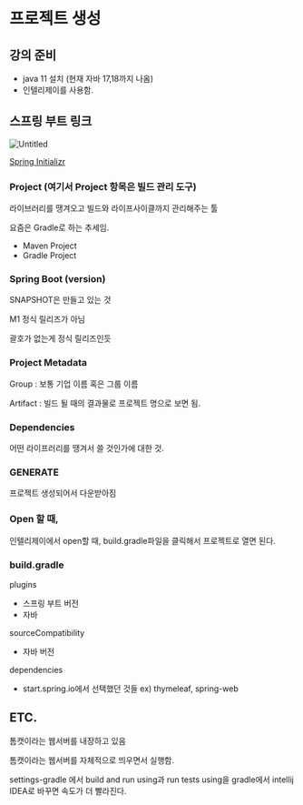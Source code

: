 # 프로젝트 생성

## 강의 준비

- java 11 설치 (현재 자바 17,18까지 나옴)
- 인텔리제이를 사용함.

## 스프링 부트 링크

![Untitled](https://user-images.githubusercontent.com/62877858/206881033-ee9c3157-2d82-45e7-b83d-96a5bd6def9a.png)


[Spring Initializr](https://start.spring.io/)

### Project (여기서 Project 항목은 빌드 관리 도구)

라이브러리를 땡겨오고 빌드와 라이프사이클까지 관리해주는 툴

요즘은 Gradle로 하는 추세임.

- Maven Project
- Gradle Project

### Spring Boot (version)

SNAPSHOT은 만들고 있는 것

M1 정식 릴리즈가 아님

괄호가 없는게 정식 릴리즈인듯

### Project Metadata

Group : 보통 기업 이름 혹은 그룹 이름

Artifact : 빌드 될 때의 결과물로 프로젝트 명으로 보면 됨.

### Dependencies

어떤 라이프러리를 땡겨서 쓸 것인가에 대한 것.

### GENERATE

프로젝트 생성되어서 다운받아짐

### Open 할 때,

인텔리제이에서 open할 때, build.gradle파일을 클릭해서 프로젝트로 열면 된다.

### build.gradle

plugins

- 스프링 부트 버전
- 자바

sourceCompatibility

- 자바 버전

dependencies

- start.spring.io에서 선택했던 것들 ex) thymeleaf, spring-web

## ETC.

톰캣이라는 웹서버를 내장하고 있음

톰캣이라는 웹서버를 자체적으로 띄우면서 실행함.

settings-gradle 에서 build and run using과 run tests using을 gradle에서 intellij IDEA로 바꾸면 속도가 더 빨라진다.
